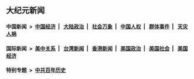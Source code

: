 ## 大纪元新闻

#### 中国新闻 &nbsp;>&nbsp; [中国经济](indexes/ncid283/README.md?08140445) &nbsp;| &nbsp; [大陆政治](indexes/ncid277/README.md?08140445) &nbsp;| &nbsp; [社会万象](indexes/ncid282/README.md?08140445) &nbsp;| &nbsp; [中国人权](indexes/ncid278/README.md?08140445) &nbsp;| &nbsp; [群体事件](indexes/ncid279/README.md?08140445) &nbsp;| &nbsp; [天灾人祸](indexes/ncid280/README.md?08140445)

#### 国际新闻 &nbsp;>&nbsp; [美中关系](indexes/nf1412576/README.md?08140445) &nbsp;| &nbsp; [台湾新闻](indexes/ncid1349361/README.md?08140445) &nbsp;| &nbsp; [香港新闻](indexes/ncid1349362/README.md?08140445) &nbsp;| &nbsp; [美国政治](indexes/ncid1078159/README.md?08140445) &nbsp;| &nbsp; [美国社会](indexes/ncid1078160/README.md?08140445) &nbsp;| &nbsp; [美国经济](indexes/ncid1078158/README.md?08140445)

#### 特别专题 &nbsp;>&nbsp; [中共百年历史](https://github.com/epoch-news/epoch-special/blob/master/README.md?08140445)  
